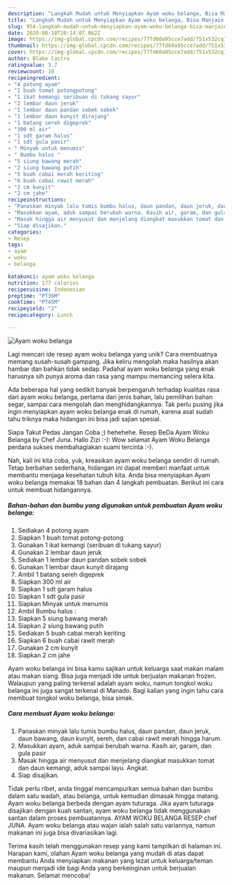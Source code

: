 ```yaml
---
description: "Langkah Mudah untuk Menyiapkan Ayam woku belanga, Bisa Manjain Lidah"
title: "Langkah Mudah untuk Menyiapkan Ayam woku belanga, Bisa Manjain Lidah"
slug: 954-langkah-mudah-untuk-menyiapkan-ayam-woku-belanga-bisa-manjain-lidah
date: 2020-08-10T20:14:07.062Z
image: https://img-global.cpcdn.com/recipes/77fd60a95cce7add/751x532cq70/ayam-woku-belanga-foto-resep-utama.jpg
thumbnail: https://img-global.cpcdn.com/recipes/77fd60a95cce7add/751x532cq70/ayam-woku-belanga-foto-resep-utama.jpg
cover: https://img-global.cpcdn.com/recipes/77fd60a95cce7add/751x532cq70/ayam-woku-belanga-foto-resep-utama.jpg
author: Blake Castro
ratingvalue: 3.7
reviewcount: 10
recipeingredient:
- "4 potong ayam"
- "1 buah tomat potongpotong"
- "1 ikat kemangi seribuan di tukang sayur"
- "2 lembar daun jeruk"
- "1 lembar daun pandan sobek sobek"
- "1 lembar daun kunyit dirajang"
- "1 batang sereh digeprek"
- "300 ml air"
- "1 sdt garam halus"
- "1 sdt gula pasir"
- " Minyak untuk menumis"
- " Bumbu halus "
- "5 siung bawang merah"
- "2 siung bawang putih"
- "5 buah cabai merah keriting"
- "6 buah cabai rawit merah"
- "2 cm kunyit"
- "2 cm jahe"
recipeinstructions:
- "Panaskan minyak lalu tumis bumbu halus, daun pandan, daun jeruk, daun bawang, daun kunyit, sereh, dan cabai rawit merah hingga harum."
- "Masukkan ayam, aduk sampai berubah warna. Kasih air, garam, dan gula pasir"
- "Masak hingga air menyusut dan menjelang diangkat masukkan tomat dan daun kemangi, aduk sampai layu. Angkat."
- "Siap disajikan."
categories:
- Resep
tags:
- ayam
- woku
- belanga

katakunci: ayam woku belanga 
nutrition: 177 calories
recipecuisine: Indonesian
preptime: "PT36M"
cooktime: "PT45M"
recipeyield: "2"
recipecategory: Lunch

---
```



![Ayam woku belanga](https://img-global.cpcdn.com/recipes/77fd60a95cce7add/751x532cq70/ayam-woku-belanga-foto-resep-utama.jpg)

Lagi mencari ide resep ayam woku belanga yang unik? Cara membuatnya memang susah-susah gampang. Jika keliru mengolah maka hasilnya akan hambar dan bahkan tidak sedap. Padahal ayam woku belanga yang enak harusnya sih punya aroma dan rasa yang mampu memancing selera kita.

Ada beberapa hal yang sedikit banyak berpengaruh terhadap kualitas rasa dari ayam woku belanga, pertama dari jenis bahan, lalu pemilihan bahan segar, sampai cara mengolah dan menghidangkannya. Tak perlu pusing jika ingin menyiapkan ayam woku belanga enak di rumah, karena asal sudah tahu triknya maka hidangan ini bisa jadi sajian spesial.

Siapa Takut Pedas Jangan Coba ;) hehehehe. Resep BeDa Ayam Woku Belanga by Chef Juna. Hallo Zizi :-): Wow selamat Ayam Woku Belanga perdana sukses membahagiakan suami tercinta :-).


Nah, kali ini kita coba, yuk, kreasikan ayam woku belanga sendiri di rumah. Tetap berbahan sederhana, hidangan ini dapat memberi manfaat untuk membantu menjaga kesehatan tubuh kita. Anda bisa menyiapkan Ayam woku belanga memakai 18 bahan dan 4 langkah pembuatan. Berikut ini cara untuk membuat hidangannya.

<!--inarticleads1-->

##### Bahan-bahan dan bumbu yang digunakan untuk pembuatan Ayam woku belanga:

1. Sediakan 4 potong ayam
1. Siapkan 1 buah tomat potong-potong
1. Gunakan 1 ikat kemangi (seribuan di tukang sayur)
1. Gunakan 2 lembar daun jeruk
1. Sediakan 1 lembar daun pandan sobek sobek
1. Gunakan 1 lembar daun kunyit dirajang
1. Ambil 1 batang sereh digeprek
1. Siapkan 300 ml air
1. Siapkan 1 sdt garam halus
1. Siapkan 1 sdt gula pasir
1. Siapkan  Minyak untuk menumis
1. Ambil  Bumbu halus :
1. Siapkan 5 siung bawang merah
1. Siapkan 2 siung bawang putih
1. Sediakan 5 buah cabai merah keriting
1. Siapkan 6 buah cabai rawit merah
1. Gunakan 2 cm kunyit
1. Siapkan 2 cm jahe


Ayam woku belanga ini bisa kamu sajikan untuk keluarga saat makan malam atau makan siang. Bisa juga menjadi ide untuk berjualan makanan frozen. Walaupun yang paling terkenal adalah ayam woku, namun tongkol woku belanga ini juga sangat terkenal di Manado. Bagi kalian yang ingin tahu cara membuat tongkol woku belanga, bisa simak. 

<!--inarticleads2-->

##### Cara membuat Ayam woku belanga:

1. Panaskan minyak lalu tumis bumbu halus, daun pandan, daun jeruk, daun bawang, daun kunyit, sereh, dan cabai rawit merah hingga harum.
1. Masukkan ayam, aduk sampai berubah warna. Kasih air, garam, dan gula pasir
1. Masak hingga air menyusut dan menjelang diangkat masukkan tomat dan daun kemangi, aduk sampai layu. Angkat.
1. Siap disajikan.


Tidak perlu ribet, anda tinggal mencampurkan semua bahan dan bumbu dalam satu wadah, atau belanga, untuk kemudian dimasak hingga matang. Ayam woku belanga berbeda dengan ayam tuturaga. Jika ayam tuturaga disajikan dengan kuah santan, ayam woku belanga tidak menggunakan santan dalam proses pembuatannya. AYAM WOKU BELANGA RESEP chef JUNA. Ayam woku belanga atau wajan ialah salah satu variannya, namun makanan ini juga bisa divariasikan lagi. 

Terima kasih telah menggunakan resep yang kami tampilkan di halaman ini. Harapan kami, olahan Ayam woku belanga yang mudah di atas dapat membantu Anda menyiapkan makanan yang lezat untuk keluarga/teman maupun menjadi ide bagi Anda yang berkeinginan untuk berjualan makanan. Selamat mencoba!
